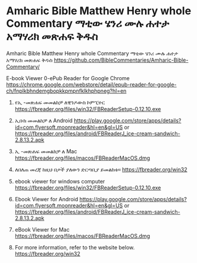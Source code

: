 # Amharic Bible Matthew Henry whole Commentary ማቲው ሄንሪ ሙሉ ሐተታ አማሃሪክ መጽሐፍ ቅዱስ
Amharic Bible Matthew Henry whole Commentary 
ማቲው ሄንሪ ሙሉ ሐተታ አማሃሪክ መጽሐፍ ቅዱስ
https://github.com/BibleCommentaries/Amharic-Bible-Commentary/

E-book Viewer
0-ePub Reader for Google Chrome
https://chrome.google.com/webstore/detail/epub-reader-for-google-ch/fnplkbhndemgbopkkpmpnfklkhphpneg?hl=en

1. የኢ -መጽሐፍ መመልከቻ ለዊንዶውስ ኮምፒተር
https://fbreader.org/files/win32/FBReaderSetup-0.12.10.exe

2. ኢቡክ መመልከቻ ለ Android
https://play.google.com/store/apps/details?id=com.flyersoft.moonreader&hl=en&gl=US
or
https://fbreader.org/files/android/FBReaderJ_ice-cream-sandwich-2.8.13.2.apk

3. ኢ -መጽሐፍ መመልከቻ ለ Mac
https://fbreader.org/files/macos/FBReaderMacOS.dmg

4. ለበለጠ መረጃ ከዚህ በታች ያለውን ድርጣቢያ ይመልከቱ።
https://fbreader.org/win32

1. ebook viewer for windows computer
https://fbreader.org/files/win32/FBReaderSetup-0.12.10.exe

2. Ebook Viewer for Android
https://play.google.com/store/apps/details?id=com.flyersoft.moonreader&hl=en&gl=US
or
https://fbreader.org/files/android/FBReaderJ_ice-cream-sandwich-2.8.13.2.apk

3. eBook Viewer for Mac
https://fbreader.org/files/macos/FBReaderMacOS.dmg

4. For more information, refer to the website below.
https://fbreader.org/win32
